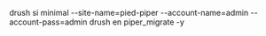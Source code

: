 drush si minimal --site-name=pied-piper --account-name=admin --account-pass=admin
drush en piper_migrate -y
